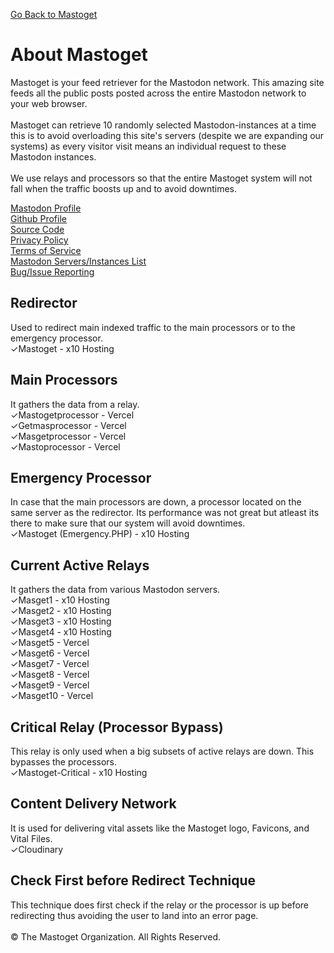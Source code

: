 [Go Back to Mastoget](https://mastoget.x10.bz)  

# About Mastoget

Mastoget is your feed retriever for the Mastodon network. This amazing site feeds all the public posts posted across the entire Mastodon network to your web browser.
<br><br>
Mastoget can retrieve 10 randomly selected Mastodon-instances at a time this is to avoid overloading this site's servers (despite we are expanding our systems) as every visitor visit means an individual request to these Mastodon instances. 
<br><br>
We use relays and processors so that the entire Mastoget system will not fall when the traffic boosts up and to avoid downtimes.


[Mastodon Profile](https://mastodon.social/@mastoget)  <br>
[Github Profile](https://github.com/The-Mastoget-Organization/)  <br>
[Source Code](https://github.com/The-Mastoget-Organization/source)  <br>
[Privacy Policy](https://github.com/The-Mastoget-Organization/privacypolicy)<br>
[Terms of Service](https://github.com/The-Mastoget-Organization/termsofservice)<br>
[Mastodon Servers/Instances List](https://github.com/The-Mastoget-Organization/servers-list)<br>
[Bug/Issue Reporting](https://github.com/The-Mastoget-Organization/about/issues)

## Redirector
Used to redirect main indexed traffic to the main processors or to the emergency processor.<br>
✓Mastoget - x10 Hosting

## Main Processors
It gathers the data from a relay.<br>
✓Mastogetprocessor - Vercel<br>
✓Getmasprocessor - Vercel<br>
✓Masgetprocessor - Vercel<br>
✓Mastoprocessor - Vercel

## Emergency Processor
In case that the main processors are down, a processor located on the same server as the redirector. Its performance was not great but atleast its there to make sure that our system will avoid downtimes.<br>
✓Mastoget (Emergency.PHP) - x10 Hosting

## Current Active Relays
It gathers the data from various Mastodon servers.<br>
✓Masget1 - x10 Hosting<br>
✓Masget2 - x10 Hosting<br>
✓Masget3 - x10 Hosting<br>
✓Masget4 - x10 Hosting<br>
✓Masget5 - Vercel<br>
✓Masget6 - Vercel<br>
✓Masget7 - Vercel<br>
✓Masget8 - Vercel<br>
✓Masget9 - Vercel<br>
✓Masget10 - Vercel

## Critical Relay (Processor Bypass)
This relay is only used when a big subsets of active relays are down. This bypasses the processors.<br>
✓Mastoget-Critical - x10 Hosting

## Content Delivery Network 
It is used for delivering vital assets like the Mastoget logo, Favicons, and Vital Files.<br>
✓Cloudinary


## Check First before Redirect Technique
This technique does first check if the relay or the processor is up before redirecting thus avoiding the user to land into an error page.
<br><br>
&copy; The Mastoget Organization. All Rights Reserved.

